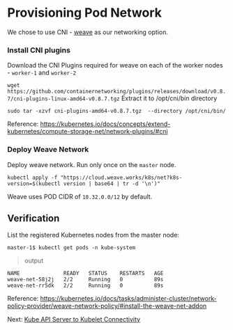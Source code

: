 # Provisioning Pod Network

We chose to use CNI - [weave](https://www.weave.works/docs/net/latest/kubernetes/kube-addon/) as our networking option.

### Install CNI plugins

Download the CNI Plugins required for weave on each of the worker nodes - `worker-1` and `worker-2`

`wget https://github.com/containernetworking/plugins/releases/download/v0.8.7/cni-plugins-linux-amd64-v0.8.7.tgz`
Extract it to /opt/cni/bin directory

`sudo tar -xzvf cni-plugins-amd64-v0.8.7.tgz  --directory /opt/cni/bin/`

Reference: https://kubernetes.io/docs/concepts/extend-kubernetes/compute-storage-net/network-plugins/#cni

### Deploy Weave Network

Deploy weave network. Run only once on the `master` node.


`kubectl apply -f "https://cloud.weave.works/k8s/net?k8s-version=$(kubectl version | base64 | tr -d '\n')"`

Weave uses POD CIDR of `10.32.0.0/12` by default.

## Verification

List the registered Kubernetes nodes from the master node:

```
master-1$ kubectl get pods -n kube-system
```

> output

```
NAME              READY   STATUS    RESTARTS   AGE
weave-net-58j2j   2/2     Running   0          89s
weave-net-rr5dk   2/2     Running   0          89s
```

Reference: https://kubernetes.io/docs/tasks/administer-cluster/network-policy-provider/weave-network-policy/#install-the-weave-net-addon

Next: [Kube API Server to Kubelet Connectivity](13-kube-apiserver-to-kubelet.md)
